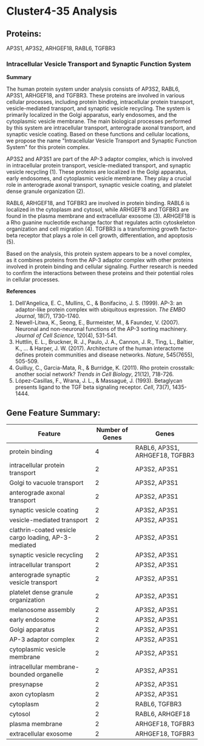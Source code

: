 # Cluster4-35 Analysis

## Proteins: 

AP3S1, AP3S2, ARHGEF18, RABL6, TGFBR3

### Intracellular Vesicle Transport and Synaptic Function System

**Summary**

The human protein system under analysis consists of AP3S2, RABL6, AP3S1, ARHGEF18, and TGFBR3. These proteins are involved in various cellular processes, including protein binding, intracellular protein transport, vesicle-mediated transport, and synaptic vesicle recycling. The system is primarily localized in the Golgi apparatus, early endosomes, and the cytoplasmic vesicle membrane. The main biological processes performed by this system are intracellular transport, anterograde axonal transport, and synaptic vesicle coating. Based on these functions and cellular locations, we propose the name "Intracellular Vesicle Transport and Synaptic Function System" for this protein complex.

AP3S2 and AP3S1 are part of the AP-3 adaptor complex, which is involved in intracellular protein transport, vesicle-mediated transport, and synaptic vesicle recycling (1). These proteins are localized in the Golgi apparatus, early endosomes, and cytoplasmic vesicle membrane. They play a crucial role in anterograde axonal transport, synaptic vesicle coating, and platelet dense granule organization (2).

RABL6, ARHGEF18, and TGFBR3 are involved in protein binding. RABL6 is localized in the cytoplasm and cytosol, while ARHGEF18 and TGFBR3 are found in the plasma membrane and extracellular exosome (3). ARHGEF18 is a Rho guanine nucleotide exchange factor that regulates actin cytoskeleton organization and cell migration (4). TGFBR3 is a transforming growth factor-beta receptor that plays a role in cell growth, differentiation, and apoptosis (5).

Based on the analysis, this protein system appears to be a novel complex, as it combines proteins from the AP-3 adaptor complex with other proteins involved in protein binding and cellular signaling. Further research is needed to confirm the interactions between these proteins and their potential roles in cellular processes.

**References**

1. Dell'Angelica, E. C., Mullins, C., & Bonifacino, J. S. (1999). AP-3: an adaptor-like protein complex with ubiquitous expression. *The EMBO Journal*, 18(7), 1730-1740.
2. Newell-Litwa, K., Seong, E., Burmeister, M., & Faundez, V. (2007). Neuronal and non-neuronal functions of the AP-3 sorting machinery. *Journal of Cell Science*, 120(4), 531-541.
3. Huttlin, E. L., Bruckner, R. J., Paulo, J. A., Cannon, J. R., Ting, L., Baltier, K., ... & Harper, J. W. (2017). Architecture of the human interactome defines protein communities and disease networks. *Nature*, 545(7655), 505-509.
4. Guilluy, C., Garcia-Mata, R., & Burridge, K. (2011). Rho protein crosstalk: another social network? *Trends in Cell Biology*, 21(12), 718-726.
5. López-Casillas, F., Wrana, J. L., & Massagué, J. (1993). Betaglycan presents ligand to the TGF beta signaling receptor. *Cell*, 73(7), 1435-1444.

## Gene Feature Summary: 

| Feature | Number of Genes | Genes |
| --- | --- | --- |
| protein binding | 4 | RABL6, AP3S1, ARHGEF18, TGFBR3 |
| intracellular protein transport | 2 | AP3S2, AP3S1 |
| Golgi to vacuole transport | 2 | AP3S2, AP3S1 |
| anterograde axonal transport | 2 | AP3S2, AP3S1 |
| synaptic vesicle coating | 2 | AP3S2, AP3S1 |
| vesicle-mediated transport | 2 | AP3S2, AP3S1 |
| clathrin-coated vesicle cargo loading, AP-3-mediated | 2 | AP3S2, AP3S1 |
| synaptic vesicle recycling | 2 | AP3S2, AP3S1 |
| intracellular transport | 2 | AP3S2, AP3S1 |
| anterograde synaptic vesicle transport | 2 | AP3S2, AP3S1 |
| platelet dense granule organization | 2 | AP3S2, AP3S1 |
| melanosome assembly | 2 | AP3S2, AP3S1 |
| early endosome | 2 | AP3S2, AP3S1 |
| Golgi apparatus | 2 | AP3S2, AP3S1 |
| AP-3 adaptor complex | 2 | AP3S2, AP3S1 |
| cytoplasmic vesicle membrane | 2 | AP3S2, AP3S1 |
| intracellular membrane-bounded organelle | 2 | AP3S2, AP3S1 |
| presynapse | 2 | AP3S2, AP3S1 |
| axon cytoplasm | 2 | AP3S2, AP3S1 |
| cytoplasm | 2 | RABL6, TGFBR3 |
| cytosol | 2 | RABL6, ARHGEF18 |
| plasma membrane | 2 | ARHGEF18, TGFBR3 |
| extracellular exosome | 2 | ARHGEF18, TGFBR3 |

